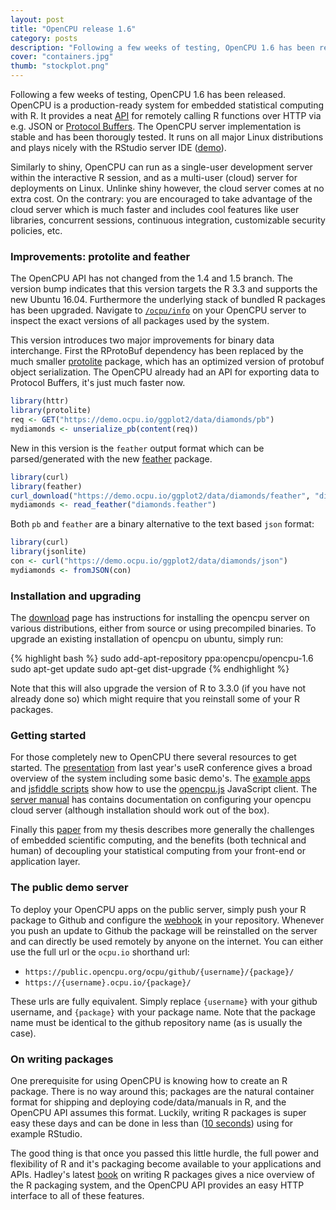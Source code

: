 ```yaml
---
layout: post
title: "OpenCPU release 1.6"
category: posts
description: "Following a few weeks of testing, OpenCPU 1.6 has been released. The version bump indicates that this version targets the R 3.3 and supports the new Ubuntu 16.04. The two major improvements in this version both improve binary data interchange via the protocol buffers or feather format."
cover: "containers.jpg"
thumb: "stockplot.png"
---
```


Following a few weeks of testing, OpenCPU 1.6 has been released. OpenCPU is a production-ready system for embedded statistical computing with R. It provides a neat [API](https://www.opencpu.org/api.html) for remotely calling R functions over HTTP via e.g. JSON or [Protocol Buffers](https://gist.github.com/jeroenooms/1984c784a6eff71f508f). The OpenCPU server implementation is stable and has been thorougly tested. It runs on all major Linux distributions and plays nicely with the RStudio server IDE ([demo](https://youtu.be/kAfVWxiZ-Cc?t=847)). 

Similarly to shiny, OpenCPU can run as a single-user development server within the interactive R session, and as a multi-user (cloud) server for deployments on Linux. Unlinke shiny however, the cloud server comes at no extra cost. On the contrary: you are encouraged to take advantage of the cloud server which is much faster and includes cool features like user libraries, concurrent sessions, continuous integration, customizable security policies, etc. 

### Improvements: protolite and feather

The OpenCPU API has not changed from the 1.4 and 1.5 branch. The version bump indicates that this version targets the R 3.3 and supports the new Ubuntu 16.04. Furthermore the underlying stack of bundled R packages has been upgraded. Navigate to [`/ocpu/info`](https://public.opencpu.org/ocpu/info) on your OpenCPU server to inspect the exact versions of all packages used by the system. 

This version introduces two major improvements for binary data interchange. First the RProtoBuf dependency has been replaced by the much smaller [protolite](https://cran.r-project.org/web/packages/protolite/index.html) package, which has an optimized version of protobuf object serialization. The OpenCPU already had an API for exporting data to Protocol Buffers, it's just much faster now.


```r
library(httr)
library(protolite)
req <- GET("https://demo.ocpu.io/ggplot2/data/diamonds/pb")
mydiamonds <- unserialize_pb(content(req))
```

New in this version is the `feather` output format which can be parsed/generated with the new [feather](https://cran.r-project.org/web/packages/feather/index.html) package.


```r
library(curl)
library(feather)
curl_download("https://demo.ocpu.io/ggplot2/data/diamonds/feather", "diamonds.feather")
mydiamonds <- read_feather("diamonds.feather")
```

Both `pb` and `feather` are a binary alternative to the text based `json` format:

```r
library(curl)
library(jsonlite)
con <- curl("https://demo.ocpu.io/ggplot2/data/diamonds/json")
mydiamonds <- fromJSON(con)
```


### Installation and upgrading

The [download](https://www.opencpu.org/download.html) page has instructions for installing the opencpu server on various distributions, either from source or using precompiled binaries. To upgrade an existing installation of opencpu on ubuntu, simply run:

{% highlight bash %}
sudo add-apt-repository ppa:opencpu/opencpu-1.6
sudo apt-get update
sudo apt-get dist-upgrade
{% endhighlight %} 

Note that this will also upgrade the version of R to 3.3.0 (if you have not already done so) which might require that you reinstall some of your R packages.

### Getting started

For those completely new to OpenCPU there several resources to get started. The [presentation](https://youtu.be/kAfVWxiZ-Cc) from last year's useR conference gives a broad overview of the system including some basic demo's. The [example apps](https://www.opencpu.org/apps.html) and [jsfiddle scripts](http://jsfiddle.net/user/opencpu/fiddles/) show how to use the [opencpu.js](https://www.opencpu.org/jslib.html) JavaScript client. The [server manual](http://jeroenooms.github.com/opencpu-manual/opencpu-server.pdf) has contains documentation on configuring your opencpu cloud server (although installation should work out of the box). 

Finally this [paper](http://arxiv.org/abs/1406.4806) from my thesis describes more generally the challenges of embedded scientific computing, and the benefits (both technical and human) of decoupling your statistical computing from your front-end or application layer. 

### The public demo server

To deploy your OpenCPU apps on the public server, simply push your R package to Github and configure the [webhook](https://www.opencpu.org/api.html#api-ci) in your repository. Whenever you push an update to Github the package will be reinstalled on the server and can directly be used remotely by anyone on the internet. You can either use the full url or the `ocpu.io` shorthand url:

 - `https://public.opencpu.org/ocpu/github/{username}/{package}/`
 - `https://{username}.ocpu.io/{package}/`

These urls are fully equivalent. Simply replace `{username}` with your github username, and `{package}` with your package name. Note that the package name must be identical to the github repository name (as is usually the case).

### On writing packages 

One prerequisite for using OpenCPU is knowing how to create an R package. There is no way around this; packages are the natural container format for shipping and deploying code/data/manuals in R, and the OpenCPU API assumes this format. Luckily, writing R packages is super easy these days and can be done in less than ([10 seconds](https://youtu.be/kAfVWxiZ-Cc?t=847)) using for example RStudio. 

The good thing is that once you passed this little hurdle, the full power and flexibility of R and it's packaging become available to your applications and APIs. Hadley's latest [book](http://r-pkgs.had.co.nz/) on writing R packages gives a nice overview of the R packaging system, and the OpenCPU API provides an easy HTTP interface to all of these features. 
